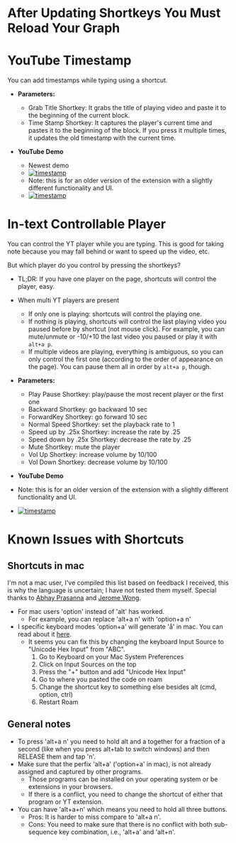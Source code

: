 # After Updating Shortkeys You Must Reload Your Graph

# YouTube Timestamp 
You can add timestamps while typing using a shortcut. 

- **Parameters:**
  - Grab Title Shortkey: It grabs the title of playing video and paste it to the beginning of the current block.
  - Time Stamp Shortkey: It captures the player's current time and pastes it to the beginning of the block. If you press it multiple times, it updates the old timestamp with the current time. 

- **YouTube Demo**
	- Newest demo
	- [![timestamp](https://img.youtube.com/vi/g9r8uSQY760/0.jpg)](https://www.youtube.com/watch?v=g9r8uSQY760)
    - Note: this is for an older version of the extension with a slightly different functionality and UI. 
	- [![timestamp](https://img.youtube.com/vi/Kgo_Lkw-2CA/0.jpg)](https://www.youtube.com/watch?v=Kgo_Lkw-2CA&ab_channel=ConnectedCognitionCrumbs)


# In-text Controllable Player
You can control the YT player while you are typing. This is good for taking note because you may fall behind or want to speed up the video, etc. 

But which player do you control by pressing the shortkeys?

- TL;DR: If you have one player on the page, shortcuts will control the player, easy. 
- When multi YT players are present 
  - If only one is playing: shortcuts will control the playing one. 
  - If nothing is playing, shortcuts will control the last playing video you paused before by shortcut (not mouse click). For example, you can mute/unmute or -10/+10 the last video you paused or play it with `alt+a p`.
  - If multiple videos are playing, everything is ambiguous, so you can only control the first one (according to the order of appearance on the page). You can pause them all in order by `alt+a p`, though. 

- **Parameters:** 
	- Play Pause Shortkey: play/pause the most recent player or the first one
	- Backward Shortkey: go backward 10 sec
	- ForwardKey Shortkey: go forward 10 sec
	- Normal Speed Shortkey: set the playback rate to 1
	- Speed up by .25x Shortkey: increase the rate by .25
	- Speed down by .25x Shortkey: decrease the rate by .25
	- Mute Shortkey: mute the player
	- Vol Up Shortkey: increase volume by 10/100
	- Vol Down Shortkey: decrease volume by 10/100
- **YouTube Demo**
- Note: this is for an older version of the extension with a slightly different functionality and UI. 
- [![timestamp](https://img.youtube.com/vi/ADJvhW31xj4/0.jpg)](https://www.youtube.com/watch?v=ADJvhW31xj4&ab_channel=ConnectedCognitionCrumbs)
	
# Known Issues with Shortcuts

## Shortcuts in mac 

I'm not a mac user, I've compiled this list based on feedback I received, this is why the language is uncertain; I have not tested them myself. Special thanks to [Abhay Prasanna](https://twitter.com/AbhayPrasanna) and [Jerome Wong](https://github.com/DarkArcZ).

- For mac users 'option' instead of 'alt' has worked. 
	- For example, you can replace 'alt+a n' with 'option+a n'
- I specific keyboard modes 'option+a' will generate 'å' in mac. You can read about it [here](https://en.wikipedia.org/wiki/Option_key#Alternative_keyboard_input).
	- It seems you can fix this by changing the keyboard Input Source to "Unicode Hex Input" from "ABC".
		1. Go to Keyboard on your Mac System Preferences
		1. Click on Input Sources on the top
		1. Press the "+" button and add "Unicode Hex Input"
		1. Go to where you pasted the code on roam
		1. Change the shortcut key to something else besides alt (cmd, option, ctrl)
		1. Restart Roam

## General notes

- To press 'alt+a n' you need to hold alt and a together for a fraction of a second (like when you press alt+tab to switch windows) and then RELEASE them and tap 'n'.
- Make sure that the perfix 'alt+a' ('option+a' in mac), is not already assigned and captured by other programs. 
	- Those programs can be installed on your operating system or be extensions in your browsers. 
	- If there is a conflict, you need to change the shortcut of either that program or YT extension.
- You can have 'alt+a+n' which means you need to hold all three buttons. 
	- Pros: It is harder to miss compare to 'alt+a n'.
	- Cons: You need to make sure that there is no conflict with both sub-sequence key combination, i.e., 'alt+a' and 'alt+n'.
	
